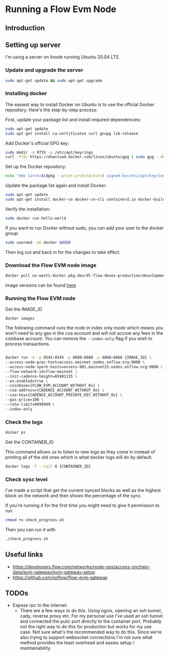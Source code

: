 # Running a Flow Evm Node

## Introduction

## Setting up server

I'm using a server on linode running Ubuntu 20.04 LTS.

### Update and upgrade the server

```bash
sudo apt-get update && sudo apt-get upgrade
```

### Installing docker

The easiest way to install Docker on Ubuntu is to use the official Docker repository. Here's the step-by-step process:

First, update your package list and install required dependencies:

```bash
sudo apt-get update
sudo apt-get install ca-certificates curl gnupg lsb-release
```

Add Docker's official GPG key:

```bash
sudo mkdir -m 0755 -p /etc/apt/keyrings
curl -fsSL https://download.docker.com/linux/ubuntu/gpg | sudo gpg --dearmor -o /etc/apt/keyrings/docker.gpg
```

Set up the Docker repository:

```bash
echo "deb [arch=$(dpkg --print-architecture) signed-by=/etc/apt/keyrings/docker.gpg] https://download.docker.com/linux/ubuntu $(lsb_release -cs) stable" | sudo tee /etc/apt/sources.list.d/docker.list > /dev/null
```

Update the package list again and install Docker:

```bash
sudo apt-get update
sudo apt-get install docker-ce docker-ce-cli containerd.io docker-buildx-plugin docker-compose-plugin
```

Verify the installation:

```bash
sudo docker run hello-world
```

If you want to run Docker without sudo, you can add your user to the docker group:

```bash
sudo usermod -aG docker $USER
```

Then log out and back in for the changes to take effect.

### Download the Flow EVM node image

```bash
docker pull us-west1-docker.pkg.dev/dl-flow-devex-production/development/flow-evm-gateway:${VERSION}
```

image versions can be found [here](https://console.cloud.google.com/artifacts/docker/dl-flow-devex-production/us-west1/development/flow-evm-gateway?invt=AblAFg&inv=1)

### Running the Flow EVM node

Get the IMAGE_ID

```
docker images
```

The following command runs the node in index only mode which means you won't need to any gas in the coa account and will not accrue any fees in the coinbase account. You can remove the `--index-only` flag if you wish to process transactions.

```bash

docker run -d -p 8545:8545 -p 8080:8080 -p 6060:6060 {IMAGE_ID} \
--access-node-grpc-host=access.mainnet.nodes.onflow.org:9000 \
--access-node-spork-hosts=access-001.mainnet25.nodes.onflow.org:9000 \
--flow-network-id=flow-mainnet \
--init-cadence-height=85981135 \
--ws-enabled=true \
--coinbase={FLOW_EVM_ACCOUNT_WITHOUT_0x} \
--coa-address={CADENCE_ACCOUNT_WITHOUT_0x} \
--coa-key={CADENCE_ACCOUNT_PRIVATE_KEY_WITHOUT_0x} \
--gas-price=100 \
--rate-limit=9999999 \
--index-only
```

### Check the logs

```bash
docker ps
```

Get the CONTAINER_ID

This command allows us to listen to new logs as they come in instead of printing all of the old ones which is what docker logs will do by default.

```bash
docker logs -f --tail 0 {CONTAINER_ID}
```

### Check sysc level

I've made a script that get the current synced blocks as well as the highest block on the network and then shows the percentage of the sync.

If you're running it for the first time you might need to give it permission to run.

```bash
chmod +x check_progress.sh
```

Then you can run it with

```bash
./check_progress.sh
```

## Useful links

- https://developers.flow.com/networks/node-ops/access-onchain-data/evm-gateway/evm-gateway-setup
- https://github.com/onflow/flow-evm-gateway

## TODOs

- Expose rpc to the internet.
  - There are a few ways to do this. Using ngnix, opening an ssh tunnel, cady, reverse proxy etc. For my personal use I've used an ssh tunnel and connected the pulic port directly to the container port. Probably not the right way to do this for production but works for my use case. Not sure what's the recommended way to do this. Since we're also trying to support websocket connections I'm not sure what method provides the least overhead and easies setup / maintainability.
